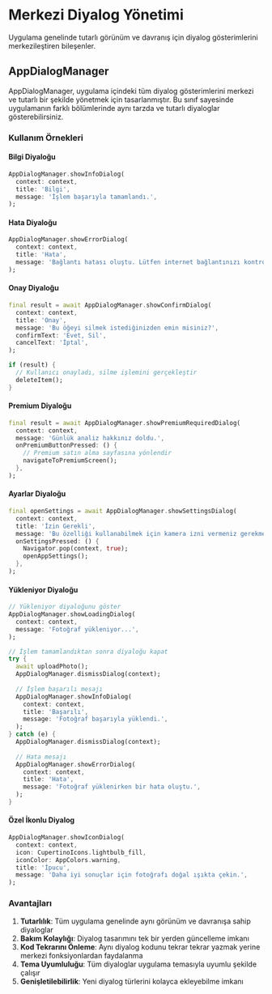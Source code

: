 # Merkezi Diyalog Yönetimi

Uygulama genelinde tutarlı görünüm ve davranış için diyalog gösterimlerini merkezileştiren bileşenler.

## AppDialogManager

AppDialogManager, uygulama içindeki tüm diyalog gösterimlerini merkezi ve tutarlı bir şekilde yönetmek için tasarlanmıştır. Bu sınıf sayesinde uygulamanın farklı bölümlerinde aynı tarzda ve tutarlı diyaloglar gösterebilirsiniz.

### Kullanım Örnekleri

#### Bilgi Diyaloğu
```dart
AppDialogManager.showInfoDialog(
  context: context,
  title: 'Bilgi',
  message: 'İşlem başarıyla tamamlandı.',
);
```

#### Hata Diyaloğu
```dart
AppDialogManager.showErrorDialog(
  context: context,
  title: 'Hata',
  message: 'Bağlantı hatası oluştu. Lütfen internet bağlantınızı kontrol ediniz.',
);
```

#### Onay Diyaloğu
```dart
final result = await AppDialogManager.showConfirmDialog(
  context: context,
  title: 'Onay',
  message: 'Bu öğeyi silmek istediğinizden emin misiniz?',
  confirmText: 'Evet, Sil',
  cancelText: 'İptal',
);

if (result) {
  // Kullanıcı onayladı, silme işlemini gerçekleştir
  deleteItem();
}
```

#### Premium Diyaloğu
```dart
final result = await AppDialogManager.showPremiumRequiredDialog(
  context: context,
  message: 'Günlük analiz hakkınız doldu.',
  onPremiumButtonPressed: () {
    // Premium satın alma sayfasına yönlendir
    navigateToPremiumScreen();
  },
);
```

#### Ayarlar Diyaloğu
```dart
final openSettings = await AppDialogManager.showSettingsDialog(
  context: context,
  title: 'İzin Gerekli',
  message: 'Bu özelliği kullanabilmek için kamera izni vermeniz gerekmektedir.',
  onSettingsPressed: () {
    Navigator.pop(context, true);
    openAppSettings();
  },
);
```

#### Yükleniyor Diyaloğu
```dart
// Yükleniyor diyaloğunu göster
AppDialogManager.showLoadingDialog(
  context: context,
  message: 'Fotoğraf yükleniyor...',
);

// İşlem tamamlandıktan sonra diyaloğu kapat
try {
  await uploadPhoto();
  AppDialogManager.dismissDialog(context);
  
  // İşlem başarılı mesajı
  AppDialogManager.showInfoDialog(
    context: context,
    title: 'Başarılı',
    message: 'Fotoğraf başarıyla yüklendi.',
  );
} catch (e) {
  AppDialogManager.dismissDialog(context);
  
  // Hata mesajı
  AppDialogManager.showErrorDialog(
    context: context,
    title: 'Hata',
    message: 'Fotoğraf yüklenirken bir hata oluştu.',
  );
}
```

#### Özel İkonlu Diyalog
```dart
AppDialogManager.showIconDialog(
  context: context,
  icon: CupertinoIcons.lightbulb_fill,
  iconColor: AppColors.warning,
  title: 'İpucu',
  message: 'Daha iyi sonuçlar için fotoğrafı doğal ışıkta çekin.',
);
```

### Avantajları

1. **Tutarlılık**: Tüm uygulama genelinde aynı görünüm ve davranışa sahip diyaloglar
2. **Bakım Kolaylığı**: Diyalog tasarımını tek bir yerden güncelleme imkanı
3. **Kod Tekrarını Önleme**: Aynı diyalog kodunu tekrar tekrar yazmak yerine merkezi fonksiyonlardan faydalanma
4. **Tema Uyumluluğu**: Tüm diyaloglar uygulama temasıyla uyumlu şekilde çalışır
5. **Genişletilebilirlik**: Yeni diyalog türlerini kolayca ekleyebilme imkanı 